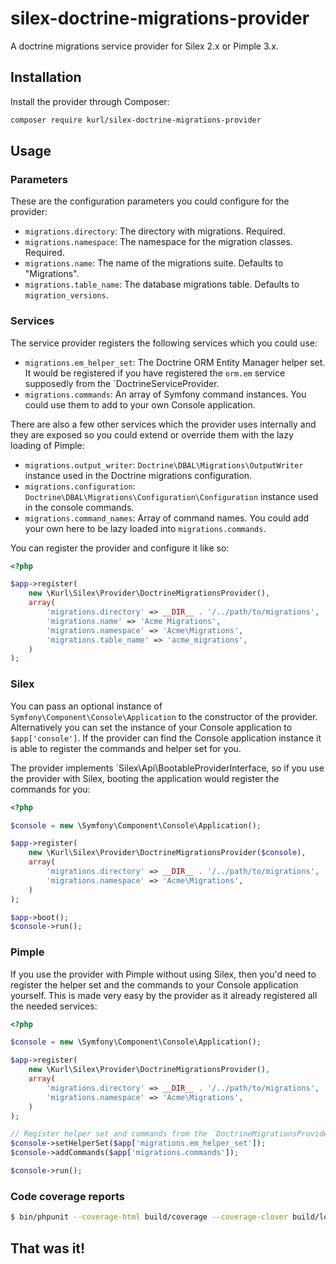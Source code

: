 # silex-doctrine-migrations-provider

A doctrine migrations service provider for Silex 2.x or Pimple 3.x.

## Installation

Install the provider through Composer:

```bash
composer require kurl/silex-doctrine-migrations-provider
```

## Usage

### Parameters

These are the configuration parameters you could configure for the provider:

- `migrations.directory`: The directory with migrations. Required.
- `migrations.namespace`: The namespace for the migration classes. Required.
- `migrations.name`: The name of the migrations suite. Defaults to "Migrations".
- `migrations.table_name`: The database migrations table. Defaults to `migration_versions`.

### Services

The service provider registers the following services which you could use:

- `migrations.em_helper_set`: The Doctrine ORM Entity Manager helper set. It would be registered if you have registered the `orm.em` service supposedly from the `DoctrineServiceProvider.
- `migrations.commands`: An array of Symfony command instances. You could use them to add to your own Console application.


There are also a few other services which the provider uses internally and they are exposed so you could extend or override them with the lazy loading of Pimple:

- `migrations.output_writer`: `Doctrine\DBAL\Migrations\OutputWriter` instance used in the Doctrine migrations configuration.
- `migrations.configuration`: `Doctrine\DBAL\Migrations\Configuration\Configuration` instance used in the console commands.
- `migrations.command_names`: Array of command names. You could add your own here to be lazy loaded into `migrations.commands`.

You can register the provider and configure it like so:

```php
<?php

$app->register(
    new \Kurl\Silex\Provider\DoctrineMigrationsProvider(),
    array(
        'migrations.directory' => __DIR__ . '/../path/to/migrations',
        'migrations.name' => 'Acme Migrations',
        'migrations.namespace' => 'Acme\Migrations',
        'migrations.table_name' => 'acme_migrations',
    )
);
```

### Silex

You can pass an optional instance of `Symfony\Component\Console\Application` to the constructor of the provider. Alternatively you can set the instance of your Console application to `$app['console']`. If the provider can find the Console application instance it is able to register the commands and helper set for you.

The provider implements `Silex\Api\BootableProviderInterface, so if you use the provider with Silex, booting the application would register the commands for you:

```php
<?php

$console = new \Symfony\Component\Console\Application();

$app->register(
    new \Kurl\Silex\Provider\DoctrineMigrationsProvider($console),
    array(
        'migrations.directory' => __DIR__ . '/../path/to/migrations',
        'migrations.namespace' => 'Acme\Migrations',
    )
);

$app->boot();
$console->run();
```

### Pimple

If you use the provider with Pimple without using Silex, then you'd need to register the helper set and the commands to your Console application yourself.
This is made very easy by the provider as it already registered all the needed services:

```php
<?php

$console = new \Symfony\Component\Console\Application();

$app->register(
    new \Kurl\Silex\Provider\DoctrineMigrationsProvider(),
    array(
        'migrations.directory' => __DIR__ . '/../path/to/migrations',
        'migrations.namespace' => 'Acme\Migrations',
    )
);

// Register helper set and commands from the `DoctrineMigrationsProvider`
$console->setHelperSet($app['migrations.em_helper_set']);
$console->addCommands($app['migrations.commands']);

$console->run();
```

### Code coverage reports

```sh
$ bin/phpunit --coverage-html build/coverage --coverage-clover build/logs/clover.xml --log-junit build/logs/phpunit.xml
```

## That was it!
